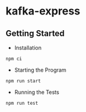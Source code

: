 # kafka-express

## Getting Started

* Installation
```
npm ci
```

* Starting the Program
```
npm run start
```

* Running the Tests
```
npm run test
```
